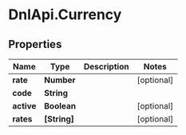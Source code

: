 # DnlApi.Currency

## Properties
Name | Type | Description | Notes
------------ | ------------- | ------------- | -------------
**rate** | **Number** |  | [optional] 
**code** | **String** |  | 
**active** | **Boolean** |  | [optional] 
**rates** | **[String]** |  | [optional] 


